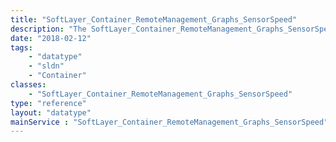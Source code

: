 ```yaml
---
title: "SoftLayer_Container_RemoteManagement_Graphs_SensorSpeed"
description: "The SoftLayer_Container_RemoteManagement_Graphs_SensorSpeed contains graphs to  display speed for each of the server's fans.  Fan speeds are gathered from the server's remote management card. "
date: "2018-02-12"
tags:
    - "datatype"
    - "sldn"
    - "Container"
classes:
    - "SoftLayer_Container_RemoteManagement_Graphs_SensorSpeed"
type: "reference"
layout: "datatype"
mainService : "SoftLayer_Container_RemoteManagement_Graphs_SensorSpeed"
---
```

